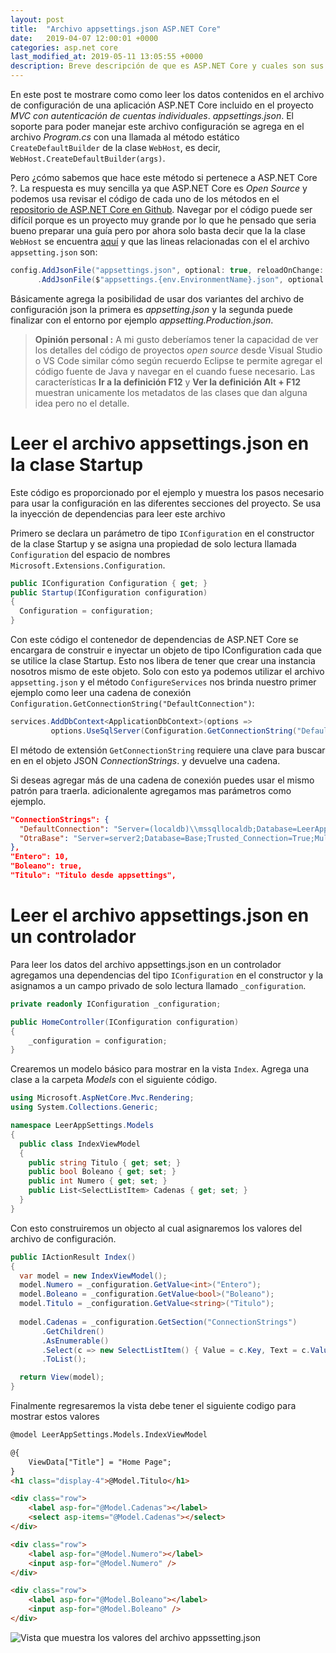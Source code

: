 ```yaml
---
layout: post
title:  "Archivo appsettings.json ASP.NET Core"
date:   2019-04-07 12:00:01 +0000
categories: asp.net core
last_modified_at: 2019-05-11 13:05:55 +0000
description: Breve descripción de que es ASP.NET Core y cuales son sus características principales
---
```


En este post te mostrare como como leer los datos contenidos en el archivo de configuración de una aplicación ASP.NET Core incluido en el proyecto *MVC con autenticación de cuentas individuales*. *appsettings.json*. El soporte para poder manejar este archivo configuración se agrega en el archivo _Program.cs_ con una llamada al método estático `CreateDefaultBuilder` de la clase `WebHost`, es decir, `WebHost.CreateDefaultBuilder(args)`.

Pero ¿cómo sabemos que hace este método si pertenece a ASP.NET Core ?. La respuesta es muy sencilla ya que ASP.NET Core es *Open Source* y podemos usa revisar el código de cada uno de los métodos en el [repositorio de ASP.NET Core en Github](https://github.com/aspnet/AspNetCore). Navegar por el código puede ser difícil porque es un proyecto muy grande por lo que he pensado que seria bueno preparar una guía pero por ahora solo basta decir que la la clase `WebHost` se encuentra [aquí](https://github.com/aspnet/AspNetCore/blob/master/src/DefaultBuilder/src/WebHost.cs) y que las lineas relacionadas con el el archivo `appsetting.json` son:

```cs
config.AddJsonFile("appsettings.json", optional: true, reloadOnChange: true)
      .AddJsonFile($"appsettings.{env.EnvironmentName}.json", optional: true, reloadOnChange: true);
```

Básicamente agrega la posibilidad de usar dos variantes del archivo de configuración json la primera es *appsetting.json* y la segunda puede finalizar con el entorno por ejemplo *appsetting.Production.json*.

> **Opinión personal :** A mi gusto deberíamos tener la capacidad de ver los detalles del código de proyectos _open source_ desde Visual Studio o VS Code similar cómo según recuerdo Eclipse te permite agregar el código fuente de Java y navegar en el cuando fuese necesario. Las características **Ir a la definición F12** y **Ver la definición Alt + F12** muestran unicamente los metadatos de las clases que dan alguna idea pero no el detalle.

# Leer el archivo appsettings.json en la clase Startup

Este código es proporcionado por el ejemplo y muestra los pasos necesario para usar la configuración en las diferentes secciones del proyecto. Se usa la inyección de dependencias para leer este archivo

Primero se declara un parámetro de tipo `IConfiguration` en el constructor de la clase Startup y se asigna una propiedad de solo lectura llamada `Configuration` del espacio de nombres `Microsoft.Extensions.Configuration`.

```cs
public IConfiguration Configuration { get; }
public Startup(IConfiguration configuration)
{
  Configuration = configuration;
}
```

Con este código el contenedor de dependencias de ASP.NET Core se encargara de construir e inyectar un objeto de tipo IConfiguration cada que se utilice la clase Startup. Esto nos libera de tener que crear una instancia nosotros mismo de este objeto. Solo con esto ya podemos utilizar el archivo `appsetting.json` y el método `ConfigureServices` nos brinda nuestro primer ejemplo como leer una cadena de conexión `Configuration.GetConnectionString("DefaultConnection")`:

```cs
services.AddDbContext<ApplicationDbContext>(options =>
         options.UseSqlServer(Configuration.GetConnectionString("DefaultConnection")));
```

El método de extensión `GetConnectionString` requiere una clave para buscar en en el objeto JSON *ConnectionStrings*. y devuelve una cadena.

Si deseas agregar más de una cadena de conexión puedes usar el mismo patrón para traerla. adicionalente agregamos mas parámetros como ejemplo.

```json
"ConnectionStrings": {
  "DefaultConnection": "Server=(localdb)\\mssqllocaldb;Database=LeerAppSettings;Trusted_Connection=True;MultipleActiveResultSets=true",
  "OtraBase": "Server=server2;Database=Base;Trusted_Connection=True;MultipleActiveResultSets=true"
},
"Entero": 10,
"Boleano": true,
"Titulo": "Titulo desde appsettings",
```

# Leer el archivo appsettings.json en un controlador

Para leer los datos del archivo appsettings.json en un controlador agregamos una dependencias del tipo `IConfiguration` en el constructor y la asignamos a un campo privado de solo lectura llamado `_configuration`. 

```cs
private readonly IConfiguration _configuration;

public HomeController(IConfiguration configuration)
{
    _configuration = configuration;
}
```

Crearemos un modelo básico para mostrar en la vista `Index`. Agrega una clase a la carpeta *Models* con el siguiente código.

```cs
using Microsoft.AspNetCore.Mvc.Rendering;
using System.Collections.Generic;

namespace LeerAppSettings.Models
{
  public class IndexViewModel
  {
    public string Titulo { get; set; }
    public bool Boleano { get; set; }
    public int Numero { get; set; }
    public List<SelectListItem> Cadenas { get; set; }
  }
}
```

Con esto construiremos un objecto al cual asignaremos los valores  del archivo de configuración.

```cs
public IActionResult Index()
{
  var model = new IndexViewModel();
  model.Numero = _configuration.GetValue<int>("Entero");
  model.Boleano = _configuration.GetValue<bool>("Boleano");
  model.Titulo = _configuration.GetValue<string>("Titulo");
  
  model.Cadenas = _configuration.GetSection("ConnectionStrings")
       .GetChildren()
       .AsEnumerable()
       .Select(c => new SelectListItem() { Value = c.Key, Text = c.Value })
       .ToList();

  return View(model);
}
```

Finalmente regresaremos la vista debe tener el siguiente codigo para mostrar estos valores

```html
@model LeerAppSettings.Models.IndexViewModel

@{
    ViewData["Title"] = "Home Page";
}
<h1 class="display-4">@Model.Titulo</h1>

<div class="row">
    <label asp-for="@Model.Cadenas"></label>
    <select asp-items="@Model.Cadenas"></select>
</div>

<div class="row">
    <label asp-for="@Model.Numero"></label>
    <input asp-for="@Model.Numero" />
</div>

<div class="row">
    <label asp-for="@Model.Boleano"></label>
    <input asp-for="@Model.Boleano" />
</div>

```

<img data-src="/img/LeerAppsettings.PNG" class="lazyload"  alt="Vista que muestra los valores del archivo appssetting.json">
